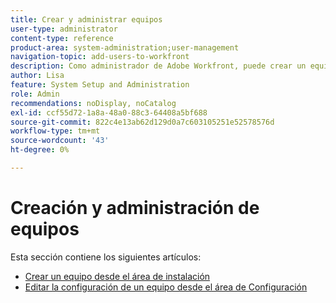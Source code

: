 ```yaml
---
title: Crear y administrar equipos
user-type: administrator
content-type: reference
product-area: system-administration;user-management
navigation-topic: add-users-to-workfront
description: Como administrador de Adobe Workfront, puede crear un equipo desde el área de Configuración.
author: Lisa
feature: System Setup and Administration
role: Admin
recommendations: noDisplay, noCatalog
exl-id: ccf55d72-1a8a-48a0-88c3-64408a5bf688
source-git-commit: 822c4e13ab62d129d0a7c603105251e52578576d
workflow-type: tm+mt
source-wordcount: '43'
ht-degree: 0%

---
```


# Creación y administración de equipos

Esta sección contiene los siguientes artículos:

* [Crear un equipo desde el área de instalación](../../../administration-and-setup/add-users/create-and-manage-teams/create-a-team-from-setup.md)
* [Editar la configuración de un equipo desde el área de Configuración](../../../administration-and-setup/add-users/create-and-manage-teams/edit-team-settings-from-setup.md)
